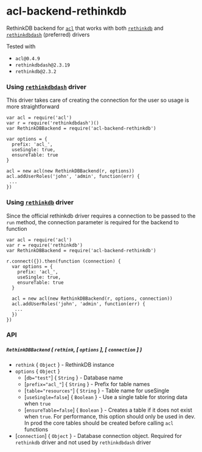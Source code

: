 # acl-backend-rethinkdb
RethinkDB backend for [`acl`](https://github.com/optimalbits/node_acl) that works with both [`rethinkdb`](https://github.com/rethinkdb/rethinkdb) and [`rethinkdbdash`](https://github.com/neumino/rethinkdbdash) (preferred) drivers

Tested with
* `acl@0.4.9`
* `rethinkdbdash@2.3.19`
* `rethinkdb@2.3.2`

### Using [`rethinkdbdash`](https://github.com/neumino/rethinkdbdash) driver

This driver takes care of creating the connection for the user so usage is more straightforward

```
var acl = require('acl')
var r = require('rethinkdbdash')()
var RethinkDBBackend = require('acl-backend-rethinkdb')

var options = {
  prefix: 'acl_',
  useSingle: true,
  ensureTable: true
}

acl = new acl(new RethinkDBBackend(r, options))
acl.addUserRoles('john', 'admin', function(err) {
 ...
})
```

### Using [`rethinkdb`](https://github.com/rethinkdb/rethinkdb) driver

Since the official rethinkdb driver requires a connection to be passed to the `run` method, the connection parameter is required for the backend to function

```
var acl = require('acl')
var r = require('rethinkdb')
var RethinkDBBackend = require('acl-backend-rethinkdb')

r.connect({}).then(function (connection) {
  var options = {
    prefix: 'acl_',
    useSingle: true,
    ensureTable: true
  }

  acl = new acl(new RethinkDBBackend(r, options, connection))
  acl.addUserRoles('john', 'admin', function(err) {
   ...
  })
})
```

### API

##### `RethinkDBBackend` ( `rethink`, [ `options` ], [ `connection` ] )

* `rethink` { `Object` } - RethinkDB instance
* `options` { `Object` }
  * [`db="test"`] { `String` } - Database name
  * [`prefix="acl_"`] { `String` } - Prefix for table names
  * [`table="resources"`] { `String` } - Table name for useSingle
  * [`useSingle=false`] { `Boolean` } - Use a single table for storing data when `true`
  * [`ensureTable=false`] { `Boolean` } - Creates a table if it does not exist when `true`. For performance, this option should only be used in dev. In prod the core tables should be created before calling `acl` functions
* [`connection`] { `Object` } - Database connection object. Required for `rethinkdb` driver and not used by `rethinkdbdash` driver


